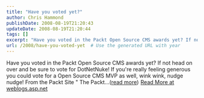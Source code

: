```yaml
---
title: "Have you voted yet?"
author: Chris Hammond
publishDate: 2008-08-19T21:20:43
updateDate: 2008-08-19T21:20:44
tags: []
excerpt: "Have you voted in the Packt Open Source CMS awards yet? If not head on over and be sure to vote for DotNetNuke! If you're really feeling generous you could vote for a Open Source CMS MVP as well, wink wink, nudge nudge! From the Packt Site \" The Packt...(read more)"
url: /2008/have-you-voted-yet  # Use the generated URL with year
---
```

Have you voted in the Packt Open Source CMS awards yet? If not head on over and be sure to vote for DotNetNuke! If you're really feeling generous you could vote for a Open Source CMS MVP as well, wink wink, nudge nudge! From the Packt Site " The Packt...(<a href="https://weblogs.asp.net/christoc/archive/2008/08/19/have-you-voted-yet.aspx">read more</a>)<img src="https://weblogs.asp.net/aggbug.aspx?PostID=6540673" width="1" height="1"> <a href="https://weblogs.asp.net/christoc/archive/2008/08/19/have-you-voted-yet.aspx">Read More at weblogs.asp.net</a>
